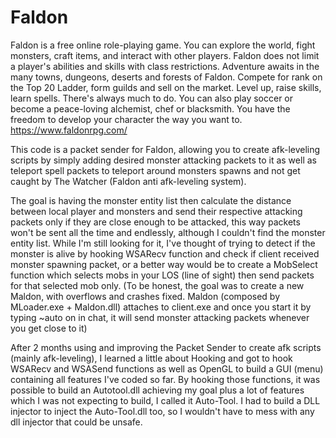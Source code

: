 # Faldon

Faldon is a free online role-playing game. You can explore the world, fight monsters, craft items, and interact with other players. Faldon does not limit a player's abilities and skills with class restrictions.
Adventure awaits in the many towns, dungeons, deserts and forests of Faldon. Compete for rank on the Top 20 Ladder, form guilds and sell on the market.
Level up, raise skills, learn spells. There's always much to do. You can also play soccer or become a peace-loving alchemist, chef or blacksmith. You have the freedom to develop your character the way you want to.
https://www.faldonrpg.com/

This code is a packet sender for Faldon, allowing you to create afk-leveling scripts by simply adding desired monster attacking packets to it as well as teleport spell packets to teleport around monsters spawns and not get caught by The Watcher (Faldon anti afk-leveling system).

The goal is having the monster entity list then calculate the distance between local player and monsters and send their respective attacking packets only if they are close enough to be attacked, this way packets won't be sent all the time and endlessly, although I couldn't find the monster entity list. While I'm still looking for it, I've thought of trying to detect if the monster is alive by hooking WSARecv function and check if client received monster spawning packet, or a better way would be to create a MobSelect function which selects mobs in your LOS (line of sight) then send packets for that selected mob only.
(To be honest, the goal was to create a new Maldon, with overflows and crashes fixed. Maldon (composed by MLoader.exe + Maldon.dll) attaches to client.exe and once you start it by typing ~auto on in chat, it will send monster attacking packets whenever you get close to it)

After 2 months using and improving the Packet Sender to create afk scripts (mainly afk-leveling), I learned a little about Hooking and got to hook WSARecv and WSASend functions as well as OpenGL to build a GUI (menu) containing all features I've coded so far. By hooking those functions, it was possible to build an Autotool.dll achieving my goal plus a lot of features which I was not expecting to build, I called it Auto-Tool. I had to build a DLL injector to inject the Auto-Tool.dll too, so I wouldn't have to mess with any dll injector that could be unsafe.
